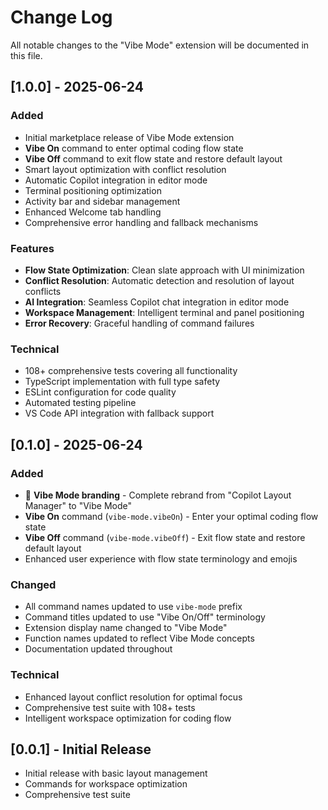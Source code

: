 # Change Log

All notable changes to the "Vibe Mode" extension will be documented in this file.

## [1.0.0] - 2025-06-24

### Added
- Initial marketplace release of Vibe Mode extension
- **Vibe On** command to enter optimal coding flow state
- **Vibe Off** command to exit flow state and restore default layout
- Smart layout optimization with conflict resolution
- Automatic Copilot integration in editor mode
- Terminal positioning optimization
- Activity bar and sidebar management
- Enhanced Welcome tab handling
- Comprehensive error handling and fallback mechanisms

### Features
- **Flow State Optimization**: Clean slate approach with UI minimization
- **Conflict Resolution**: Automatic detection and resolution of layout conflicts
- **AI Integration**: Seamless Copilot chat integration in editor mode
- **Workspace Management**: Intelligent terminal and panel positioning
- **Error Recovery**: Graceful handling of command failures

### Technical
- 108+ comprehensive tests covering all functionality
- TypeScript implementation with full type safety
- ESLint configuration for code quality
- Automated testing pipeline
- VS Code API integration with fallback support

## [0.1.0] - 2025-06-24

### Added
- 🎯 **Vibe Mode branding** - Complete rebrand from "Copilot Layout Manager" to "Vibe Mode"
- **Vibe On** command (`vibe-mode.vibeOn`) - Enter your optimal coding flow state
- **Vibe Off** command (`vibe-mode.vibeOff`) - Exit flow state and restore default layout
- Enhanced user experience with flow state terminology and emojis

### Changed
- All command names updated to use `vibe-mode` prefix
- Command titles updated to use "Vibe On/Off" terminology
- Extension display name changed to "Vibe Mode"
- Function names updated to reflect Vibe Mode concepts
- Documentation updated throughout

### Technical
- Enhanced layout conflict resolution for optimal focus
- Comprehensive test suite with 108+ tests
- Intelligent workspace optimization for coding flow

## [0.0.1] - Initial Release

- Initial release with basic layout management
- Commands for workspace optimization
- Comprehensive test suite